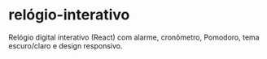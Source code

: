 # relógio-interativo
Relógio digital interativo (React) com alarme, cronômetro, Pomodoro, tema escuro/claro e design responsivo.

